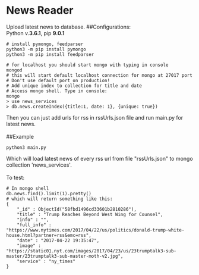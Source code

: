 News Reader
==============
Upload latest news to database.
##Configurations:<br>
Python v.**3.6.1**,
pip **9.0.1**
```
# install pymongo, feedparser
python3 -m pip install pymongo
python3 -m pip install feedparser

# for localhost you should start mongo with typing in console
mongod
# this will start default localhost connection for mongo at 27017 port
# Don't use default port on production!
# Add unique index to collection for title and date
# Access mongo shell. Type in console:
mongo
> use news_services
> db.news.createIndex({title:1, date: 1}, {unique: true})
```
Then you can just add urls for rss in rssUrls.json file
and run main.py for latest news.
<br><br>
##Example
```
python3 main.py
```
Which will load latest news of every rss url from file "rssUrls.json" to mongo collection 'news_services'.
<br><br>
To test:
```
# In mongo shell
db.news.find().limit(1).pretty()
# which will return something like this:
{
	"_id" : ObjectId("58fbd1496cd33601b2810286"),
	"title" : "Trump Reaches Beyond West Wing for Counsel",
	"info" : "",
	"full_info" : "https://www.nytimes.com/2017/04/22/us/politics/donald-trump-white-house.html?partner=rss&emc=rss",
	"date" : "2017-04-22 19:35:47",
	"image" : "https://static01.nyt.com/images/2017/04/23/us/23trumptalk3-sub-master/23trumptalk3-sub-master-moth-v2.jpg",
	"service" : "ny_times"
}
```